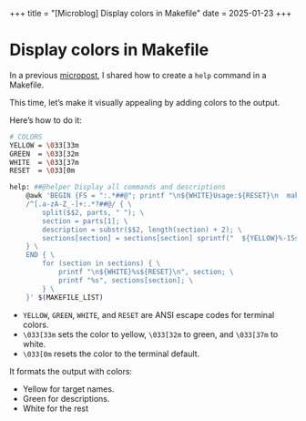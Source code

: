 +++
title = "[Microblog] Display colors in Makefile"
date = 2025-01-23
+++

# Display colors in Makefile

In a previous [micropost](/microblog/make-display-helper), I shared how to create a `help` command in a Makefile.

This time, let’s make it visually appealing by adding colors to the output.

Here’s how to do it:

```bash
# COLORS
YELLOW = \033[33m
GREEN  = \033[32m
WHITE  = \033[37m
RESET  = \033[0m

help: ##@helper Display all commands and descriptions
	@awk 'BEGIN {FS = ":.*##@"; printf "\n${WHITE}Usage:${RESET}\n  make <target>\n"} \
	/^[.a-zA-Z_-]+:.*?##@/ { \
		split($$2, parts, " "); \
		section = parts[1]; \
		description = substr($$2, length(section) + 2); \
		sections[section] = sections[section] sprintf("  ${YELLOW}%-15s${RESET} ${GREEN}%s${RESET}\n", $$1, description); \
	} \
	END { \
		for (section in sections) { \
			printf "\n${WHITE}%s${RESET}\n", section; \
			printf "%s", sections[section]; \
		} \
	}' $(MAKEFILE_LIST)
```

- `YELLOW`, `GREEN`, `WHITE`, and `RESET` are ANSI escape codes for terminal colors.
- `\033[33m` sets the color to yellow, `\033[32m` to green, and `\033[37m` to white.
- `\033[0m` resets the color to the terminal default.

It formats the output with colors:

- Yellow for target names.
- Green for descriptions.
- White for the rest
